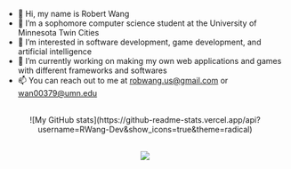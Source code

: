 - 👋 Hi, my name is Robert Wang
- 🔭 I’m a sophomore computer science student at the University of Minnesota Twin Cities
- 👀 I’m interested in software development, game development, and artificial intelligence
- 🌱 I’m currently working on making my own web applications and games with different frameworks and softwares
- 📫 You can reach out to me at robwang.us@gmail.com or wan00379@umn.edu


<p align="center">
	<br>
	![My GitHub stats](https://github-readme-stats.vercel.app/api?username=RWang-Dev&show_icons=true&theme=radical)
<p>
<p align="center">
	<br>
	<img src="https://github-readme-stats.vercel.app/api/wakatime?username=RWang&theme=dracula&layout=compact">
<p>
<!---
RWang03/RWang03 is a ✨ special ✨ repository because its `README.md` (this file) appears on your GitHub profile.
You can click the Preview link to take a look at your changes.
--->
